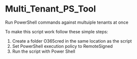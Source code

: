 # Multi_Tenant_PS_Tool
Run PowerShell commands against multuiple tenants at once

To make this script work follow these simple steps:

1. Create a folder O365cred in the same location as the script 
2. Set PowerShell execution policy to RemoteSigned
3. Run the script with Power Shell
